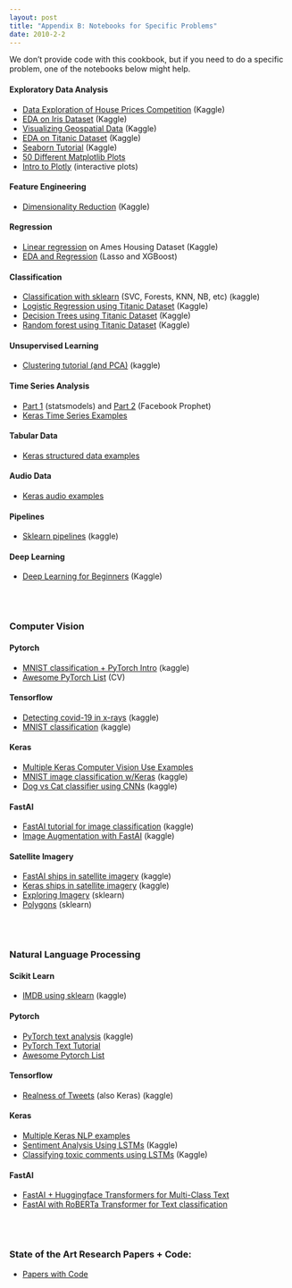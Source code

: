 ```yaml
---
layout: post
title: "Appendix B: Notebooks for Specific Problems"
date: 2010-2-2
---
```

We don’t provide code with this cookbook, but if you need to do a specific problem, one of the notebooks below might help.

#### Exploratory Data Analysis
- [Data Exploration of House Prices Competition](https://www.kaggle.com/pmarcelino/comprehensive-data-exploration-with-python) (Kaggle)
- [EDA on Iris Dataset](https://www.kaggle.com/benhamner/python-data-visualizations) (Kaggle)
- [Visualizing Geospatial Data](https://www.kaggle.com/beyondbeneath/geolocation-visualisations) (Kaggle)
- [EDA on Titanic Dataset](https://www.kaggle.com/kanncaa1/dataiteam-titanic-eda) (Kaggle)
- [Seaborn Tutorial](https://www.kaggle.com/kanncaa1/seaborn-tutorial-for-beginners) (Kaggle)
- [50 Different Matplotlib Plots](https://www.machinelearningplus.com/plots/top-50-matplotlib-visualizations-the-master-plots-python/)
- [Intro to Plotly](https://www.kaggle.com/kanncaa1/plotly-tutorial-for-beginners) (interactive plots)


#### Feature Engineering
- [Dimensionality Reduction](https://www.kaggle.com/arthurtok/interactive-intro-to-dimensionality-reduction) (Kaggle)

#### Regression
- [Linear regression](https://www.kaggle.com/juliencs/a-study-on-regression-applied-to-the-ames-dataset) on Ames Housing Dataset (Kaggle)
- [EDA and Regression](https://www.kaggle.com/erikbruin/house-prices-lasso-xgboost-and-a-detailed-eda) (Lasso and XGBoost)

#### Classification
- [Classification with sklearn](https://www.kaggle.com/ialimustufa/titanic-beginner-s-guide-with-sklearn) (SVC, Forests, KNN, NB, etc) (kaggle)
- [Logistic Regression using Titanic Dataset](https://www.kaggle.com/mnassrib/titanic-logistic-regression-with-python) (Kaggle)
- [Decision Trees using Titanic Dataset](https://www.kaggle.com/dmilla/introduction-to-decision-trees-titanic-dataset) (Kaggle)
- [Random forest using Titanic Dataset](https://www.kaggle.com/zlatankr/titanic-random-forest-82-78) (Kaggle)

#### Unsupervised Learning
- [Clustering tutorial (and PCA)](https://www.kaggle.com/maximgolovatchev/unsupervised-learning-clustering-tutorial) (kaggle)

#### Time Series Analysis
- [Part 1](https://www.kaggle.com/kashnitsky/topic-9-part-1-time-series-analysis-in-python) (statsmodels) and [Part 2](https://www.kaggle.com/kashnitsky/topic-9-part-2-time-series-with-facebook-prophet) (Facebook Prophet)
- [Keras Time Series Examples](https://keras.io/examples/timeseries/)

#### Tabular Data
- [Keras structured data examples](https://keras.io/examples/structured_data/)

#### Audio Data
- [Keras audio examples](https://keras.io/examples/audio/)

#### Pipelines
- [Sklearn pipelines](https://www.kaggle.com/baghern/a-deep-dive-into-sklearn-pipelines) (kaggle)

#### Deep Learning
- [Deep Learning for Beginners](https://www.kaggle.com/kanncaa1/deep-learning-tutorial-for-beginners) (Kaggle)


<br><br>
### Computer Vision

#### Pytorch
- [MNIST classification + PyTorch Intro](https://www.kaggle.com/kanncaa1/pytorch-tutorial-for-deep-learning-lovers) (kaggle)
- [Awesome PyTorch List](https://github.com/bharathgs/Awesome-pytorch-list) (CV)

#### Tensorflow
- [Detecting covid-19 in x-rays](https://www.kaggle.com/bachrr/detecting-covid-19-in-x-ray-images-with-tensorflow) (kaggle)
- [MNIST classification](https://www.kaggle.com/raoulma/mnist-image-class-tensorflow-cnn-99-51-test-acc) (kaggle)

#### Keras
- [Multiple Keras Computer Vision Use Examples](https://keras.io/examples/vision/)
- [MNIST image classification w/Keras](https://www.kaggle.com/yassineghouzam/introduction-to-cnn-keras-0-997-top-6) (kaggle)
- [Dog vs Cat classifier using CNNs](https://www.kaggle.com/uysimty/keras-cnn-dog-or-cat-classification) (kaggle)

#### FastAI
- [FastAI tutorial for image classification](https://www.kaggle.com/dataraj/fastai-tutorial-for-image-classification) (kaggle)
- [Image Augmentation with FastAI](https://www.kaggle.com/init27/introduction-to-image-augmentation-using-fastai) (kaggle)

#### Satellite Imagery
- [FastAI ships in satellite imagery](https://www.kaggle.com/natevegh/ships-in-satellite-imagery-99-75-acc-fastai-2019) (kaggle)
- [Keras ships in satellite imagery](https://www.kaggle.com/byrachonok/keras-for-search-ships-in-satellite-image) (kaggle)
- [Exploring Imagery](https://www.kaggle.com/bkamphaus/exploratory-image-analysis) (sklearn)
- [Polygons](https://www.kaggle.com/lopuhin/full-pipeline-demo-poly-pixels-ml-poly) (sklearn)



<br><br>
### Natural Language Processing
#### Scikit Learn
- [IMDB using sklearn](https://www.kaggle.com/lakshmi25npathi/sentiment-analysis-of-imdb-movie-reviews) (kaggle)
#### Pytorch
- [PyTorch text analysis](https://www.kaggle.com/hung96ad/pytorch-starter) (kaggle)
- [PyTorch Text Tutorial](https://pytorch.org/tutorials/beginner/deep_learning_nlp_tutorial.html)
- [Awesome Pytorch List](https://github.com/bharathgs/Awesome-pytorch-list)
#### Tensorflow
- [Realness of Tweets](https://www.kaggle.com/amoghjrules/nlp-intro-detect-realness-of-a-tweet-tensorflow) (also Keras) (kaggle)
#### Keras
- [Multiple Keras NLP examples](https://keras.io/examples/nlp/)
- [Sentiment Analysis Using LSTMs](https://www.kaggle.com/ngyptr/lstm-sentiment-analysis-keras) (Kaggle)
- [Classifying toxic comments using LSTMs](https://www.kaggle.com/sbongo/for-beginners-tackling-toxic-using-keras) (Kaggle)
#### FastAI
- [FastAI + Huggingface Transformers for Multi-Class Text](https://www.kaggle.com/maroberti/fastai-with-transformers-bert-roberta)
- [FastAI with RoBERTa Transformer for Text classification](https://medium.com/analytics-vidhya/using-roberta-with-fastai-for-nlp-7ed3fed21f6c)


<br><br>
### State of the Art Research Papers + Code: 
- [Papers with Code](https://paperswithcode.com/)
